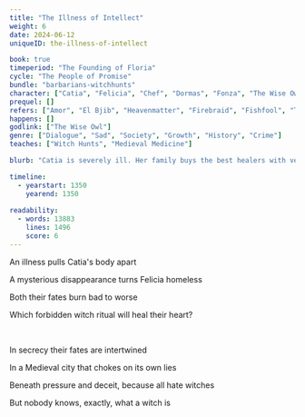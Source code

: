 ```yaml
---
title: "The Illness of Intellect"
weight: 6
date: 2024-06-12
uniqueID: the-illness-of-intellect

book: true
timeperiod: "The Founding of Floria"
cycle: "The People of Promise"
bundle: "barbarians-witchhunts"
character: ["Catia", "Felicia", "Chef", "Dormas", "Fonza", "The Wise Owl"]
prequel: []
refers: ["Amor", "El Bjib", "Heavenmatter", "Firebraid", "Fishfool", "Thunder Medicine", "Simmersauce", "Cricket Treatment", "Slumberland", "Traferia", "Companions"]
happens: []
godlink: ["The Wise Owl"]
genre: ["Dialogue", "Sad", "Society", "Growth", "History", "Crime"]
teaches: ["Witch Hunts", "Medieval Medicine"] 

blurb: "Catia is severely ill. Her family buys the best healers with very questionable methods, until, out of desperation, she is caught up in a witch hunt---unintentionally pulling others into it too."

timeline:
  - yearstart: 1350
    yearend: 1350
  
readability:
  - words: 13883
    lines: 1496
    score: 6
---
```


An illness pulls Catia's body apart

A mysterious disappearance turns Felicia homeless

Both their fates burn bad to worse

Which forbidden witch ritual will heal their heart?

&nbsp;

In secrecy their fates are intertwined

In a Medieval city that chokes on its own lies

Beneath pressure and deceit, because all hate witches

But nobody knows, exactly, what a witch is